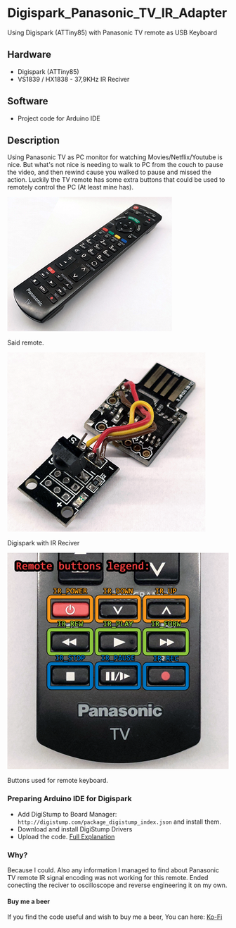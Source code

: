 # Digispark_Panasonic_TV_IR_Adapter

Using Digispark (ATTiny85) with Panasonic TV remote as USB Keyboard

## Hardware
* Digispark (ATTiny85)
* VS1839 / HX1838 - 37,9KHz IR Reciver

## Software
* Project code for Arduino IDE

## Description
Using Panasonic TV as PC monitor for watching Movies/Netflix/Youtube is nice. But what's not nice is needing to walk to PC from the couch to pause the video, and then rewind cause you walked to pause and missed the action. Luckily the TV remote has some extra buttons that could be used to remotely control the PC (At least mine has).

![Panasonic TV Remote](https://github.com/SeaCrow/Digispark_Panasonic_TV_IR_Adapter/raw/main/Img/PanasonicTV_Remote.png)

Said remote.


![Digispar with IR](https://github.com/SeaCrow/Digispark_Panasonic_TV_IR_Adapter/raw/main/Img/Digispark_IR.png)

Digispark with IR Reciver


![Button mapping](https://github.com/SeaCrow/Digispark_Panasonic_TV_IR_Adapter/raw/main/Img/Remote_button_names.png)

Buttons used for remote keyboard.


### Preparing Arduino IDE for Digispark
* Add DigiStump to Board Manager: `http://digistump.com/package_digistump_index.json` and install them.
* Download and install DigiStump Drivers
* Upload the code.
[Full Explanation](https://startingelectronics.org/tutorials/arduino/digispark/digispark-windows-setup/) 

### Why?
Because I could. Also any information I managed to find about Panasonic TV remote IR signal encoding was not working for this remote. Ended conecting the reciver to oscilloscope and reverse engineering it on my own.


#### Buy me a beer
If you find the code useful and wish to buy me a beer, You can here: [Ko-Fi](https://ko-fi.com/qaazar#paymentModal)
